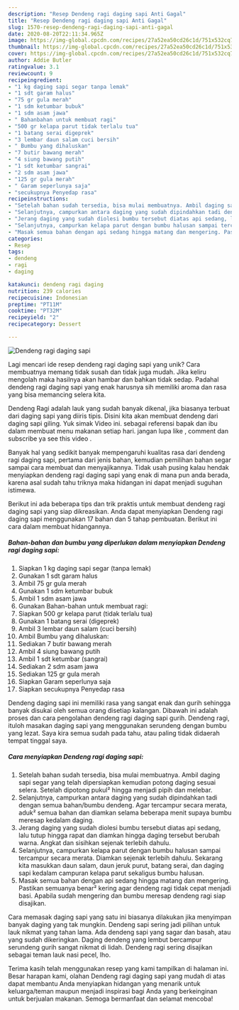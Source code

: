 ```yaml
---
description: "Resep Dendeng ragi daging sapi Anti Gagal"
title: "Resep Dendeng ragi daging sapi Anti Gagal"
slug: 1570-resep-dendeng-ragi-daging-sapi-anti-gagal
date: 2020-08-20T22:11:34.965Z
image: https://img-global.cpcdn.com/recipes/27a52ea50cd26c1d/751x532cq70/dendeng-ragi-daging-sapi-foto-resep-utama.jpg
thumbnail: https://img-global.cpcdn.com/recipes/27a52ea50cd26c1d/751x532cq70/dendeng-ragi-daging-sapi-foto-resep-utama.jpg
cover: https://img-global.cpcdn.com/recipes/27a52ea50cd26c1d/751x532cq70/dendeng-ragi-daging-sapi-foto-resep-utama.jpg
author: Addie Butler
ratingvalue: 3.1
reviewcount: 9
recipeingredient:
- "1 kg daging sapi segar tanpa lemak"
- "1 sdt garam halus"
- "75 gr gula merah"
- "1 sdm ketumbar bubuk"
- "1 sdm asam jawa"
- " Bahanbahan untuk membuat ragi"
- "500 gr kelapa parut tidak terlalu tua"
- "1 batang serai digeprek"
- "3 lembar daun salam cuci bersih"
- " Bumbu yang dihaluskan"
- "7 butir bawang merah"
- "4 siung bawang putih"
- "1 sdt ketumbar sangrai"
- "2 sdm asam jawa"
- "125 gr gula merah"
- " Garam seperlunya saja"
- "secukupnya Penyedap rasa"
recipeinstructions:
- "Setelah bahan sudah tersedia, bisa mulai membuatnya. Ambil daging sapi segar yang telah dipersiapkan kemudian potong daging sesuai selera. Setelah dipotong pukul² hingga menjadi pipih dan melebar."
- "Selanjutnya, campurkan antara daging yang sudah dipindahkan tadi dengan semua bahan/bumbu dendeng. Agar tercampur secara merata, aduk² semua bahan dan diamkan selama beberapa menit supaya bumbu meresap kedalam daging."
- "Jerang daging yang sudah diolesi bumbu tersebut diatas api sedang, lalu tutup hingga rapat dan diamkan hingga daging tersebut berubah warna. Angkat dan sisihkan sejenak terlebih dahulu."
- "Selanjutnya, campurkan kelapa parut dengan bumbu halusan sampai tercampur secara merata. Diamkan sejenak terlebih dahulu. Sekarang kita masukkan daun salam, daun jeruk purut, batang serai, dan daging sapi kedalam campuran kelapa parut sekaligus bumbu halusan."
- "Masak semua bahan dengan api sedang hingga matang dan mengering. Pastikan semuanya benar² kering agar dendeng ragi tidak cepat menjadi basi. Apabila sudah mengering dan bumbu meresap dendeng ragi siap disajikan."
categories:
- Resep
tags:
- dendeng
- ragi
- daging

katakunci: dendeng ragi daging 
nutrition: 239 calories
recipecuisine: Indonesian
preptime: "PT11M"
cooktime: "PT32M"
recipeyield: "2"
recipecategory: Dessert

---
```



![Dendeng ragi daging sapi](https://img-global.cpcdn.com/recipes/27a52ea50cd26c1d/751x532cq70/dendeng-ragi-daging-sapi-foto-resep-utama.jpg)

Lagi mencari ide resep dendeng ragi daging sapi yang unik? Cara membuatnya memang tidak susah dan tidak juga mudah. Jika keliru mengolah maka hasilnya akan hambar dan bahkan tidak sedap. Padahal dendeng ragi daging sapi yang enak harusnya sih memiliki aroma dan rasa yang bisa memancing selera kita.

Dendeng Ragi adalah lauk yang sudah banyak dikenal, jika biasanya terbuat dari daging sapi yang diiris tipis. Disini kita akan membuat dendeng dari daging sapi giling. Yuk simak Video ini. sebagai referensi bapak dan ibu dalam membuat menu makanan setiap hari. jangan lupa like , comment dan subscribe ya see this video .

Banyak hal yang sedikit banyak mempengaruhi kualitas rasa dari dendeng ragi daging sapi, pertama dari jenis bahan, kemudian pemilihan bahan segar sampai cara membuat dan menyajikannya. Tidak usah pusing kalau hendak menyiapkan dendeng ragi daging sapi yang enak di mana pun anda berada, karena asal sudah tahu triknya maka hidangan ini dapat menjadi suguhan istimewa.


Berikut ini ada beberapa tips dan trik praktis untuk membuat dendeng ragi daging sapi yang siap dikreasikan. Anda dapat menyiapkan Dendeng ragi daging sapi menggunakan 17 bahan dan 5 tahap pembuatan. Berikut ini cara dalam membuat hidangannya.

<!--inarticleads1-->

##### Bahan-bahan dan bumbu yang diperlukan dalam menyiapkan Dendeng ragi daging sapi:

1. Siapkan 1 kg daging sapi segar (tanpa lemak)
1. Gunakan 1 sdt garam halus
1. Ambil 75 gr gula merah
1. Gunakan 1 sdm ketumbar bubuk
1. Ambil 1 sdm asam jawa
1. Gunakan  Bahan-bahan untuk membuat ragi:
1. Siapkan 500 gr kelapa parut (tidak terlalu tua)
1. Gunakan 1 batang serai (digeprek)
1. Ambil 3 lembar daun salam (cuci bersih)
1. Ambil  Bumbu yang dihaluskan:
1. Sediakan 7 butir bawang merah
1. Ambil 4 siung bawang putih
1. Ambil 1 sdt ketumbar (sangrai)
1. Sediakan 2 sdm asam jawa
1. Sediakan 125 gr gula merah
1. Siapkan  Garam seperlunya saja
1. Siapkan secukupnya Penyedap rasa


Dendeng daging sapi ini memiliki rasa yang sangat enak dan gurih sehingga banyak disukai oleh semua orang disetiap kalangan. Dibawah ini adalah proses dan cara pengolahan dendeng ragi daging sapi gurih. Dendeng ragi, ituloh masakan daging sapi yang menggunakan serundeng dengan bumbu yang lezat. Saya kira semua sudah pada tahu, atau paling tidak didaerah tempat tinggal saya. 

<!--inarticleads2-->

##### Cara menyiapkan Dendeng ragi daging sapi:

1. Setelah bahan sudah tersedia, bisa mulai membuatnya. Ambil daging sapi segar yang telah dipersiapkan kemudian potong daging sesuai selera. Setelah dipotong pukul² hingga menjadi pipih dan melebar.
1. Selanjutnya, campurkan antara daging yang sudah dipindahkan tadi dengan semua bahan/bumbu dendeng. Agar tercampur secara merata, aduk² semua bahan dan diamkan selama beberapa menit supaya bumbu meresap kedalam daging.
1. Jerang daging yang sudah diolesi bumbu tersebut diatas api sedang, lalu tutup hingga rapat dan diamkan hingga daging tersebut berubah warna. Angkat dan sisihkan sejenak terlebih dahulu.
1. Selanjutnya, campurkan kelapa parut dengan bumbu halusan sampai tercampur secara merata. Diamkan sejenak terlebih dahulu. Sekarang kita masukkan daun salam, daun jeruk purut, batang serai, dan daging sapi kedalam campuran kelapa parut sekaligus bumbu halusan.
1. Masak semua bahan dengan api sedang hingga matang dan mengering. Pastikan semuanya benar² kering agar dendeng ragi tidak cepat menjadi basi. Apabila sudah mengering dan bumbu meresap dendeng ragi siap disajikan.


Cara memasak daging sapi yang satu ini biasanya dilakukan jika menyimpan banyak daging yang tak mungkin. Dendeng sapi sering jadi pilihan untuk lauk nikmat yang tahan lama. Ada dendeng sapi yang sagar dan basah, atau yang sudah dikeringkan. Daging dendeng yang lembut bercampur serundeng gurih sangat nikmat di lidah. Dendeng ragi sering disajikan sebagai teman lauk nasi pecel, lho. 

Terima kasih telah menggunakan resep yang kami tampilkan di halaman ini. Besar harapan kami, olahan Dendeng ragi daging sapi yang mudah di atas dapat membantu Anda menyiapkan hidangan yang menarik untuk keluarga/teman maupun menjadi inspirasi bagi Anda yang berkeinginan untuk berjualan makanan. Semoga bermanfaat dan selamat mencoba!
